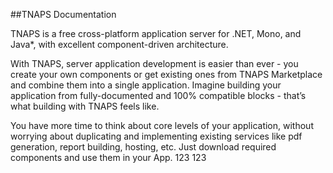 ##TNAPS Documentation 

TNAPS is a free cross-platform application server for .NET, Mono, and Java*, with excellent component-driven architecture.

With TNAPS, server application development is easier than ever - you create your own components or get existing ones from TNAPS Marketplace and combine them into a single application. Imagine building your application from fully-documented and 100% compatible blocks - that’s what building with TNAPS feels like.

You have more time to think about core levels of your application, without worrying about duplicating and implementing existing services like pdf generation, report building, hosting, etc. Just download required components and use them in your App.
123
123